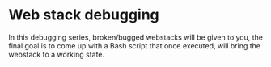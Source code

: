 # Web stack debugging
In this debugging series, broken/bugged webstacks will be given to you, the final goal is to come up with a Bash script that once executed, will bring the webstack to a working state.
